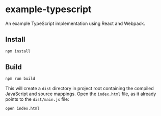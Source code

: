 # example-typescript

An example TypeScript implementation using React and Webpack.

## Install

```sh
npm install
```

## Build

```sh
npm run build
```

This will create a `dist` directory in project root containing the compiled JavaScript and source mappings. Open the `index.html` file, as it already points to the `dist/main.js` file:

```sh
open index.html
```
